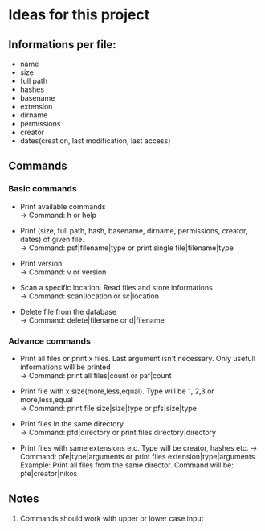 # Ideas for this project 

## Informations per file:
* name 
* size
* full path 
* hashes 
* basename
* extension
* dirname
* permissions
* creator
* dates(creation, last modification, last access)

## Commands
### Basic commands
  * Print available commands <br />
  -> Command: h or help

  * Print (size, full path, hash, basename, dirname, permissions, creator, dates) of given file. <br />
  -> Command: psf|filename|type or print single file|filename|type
  
  * Print version <br/>
  -> Command: v or version
  
  * Scan a specific location. Read files and store informations <br />
  -> Command: scan|location or sc|location
  
  * Delete file from the database <br />
  -> Command: delete|filename or d|filename
  
### Advance commands 
   * Print all files or print x files. Last argument isn't necessary. Only usefull informations will be printed <br />
   -> Command: print all files|count or paf|count 
   
   * Print file with x size(more,less,equal). Type will be 1, 2,3  or more,less,equal <br />
   -> Command: print file size|size|type or pfs|size|type
   
   * Print files in the same directory <br />
   -> Command: pfd|directory or print files directory|directory
   
   * Print files with same extensions etc. Type will be creator, hashes etc.
   -> Command: pfe|type|arguments or print files extension|type|arguments
   Example: Print all files from the same director. Command will be: pfe|creator|nikos
  
## Notes
1. Commands should work with upper or lower case input


<!---
Αρχικά έχουμε διάφορα αρχεία και θέλουμε να μπορούμε να εξάγουμε διάφορες πληροφορίες από αυτά τα αρχεία και να αποθηκεύουμε σε μια βάση 
τα αποτελέσματα.
-->
  
  
  


